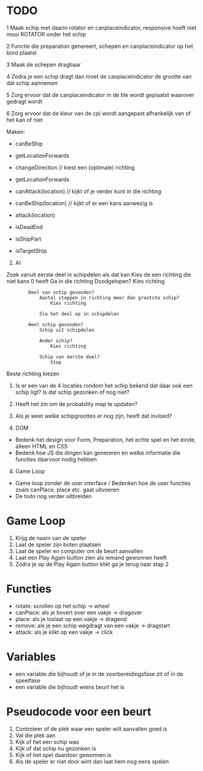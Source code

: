 # TODO

1 Maak schip met daarin rotator en canplaceindicator, responsive hoeft niet mooi
ROTATOR onder het schip

2 Functie die preparation genereert, schepen en canplaceindicator op het bord plaatst

3 Maak de schepen dragbaar

4 Zodra je een schip dragt dan moet de canplaceindicator de grootte van dat schip aannemen

5 Zorg ervoor dat de canplaceindicator in de tile wordt geplaatst waarover gedragt wordt

6 Zorg ervoor dat de kleur van de cpi wordt aangepast afhankelijk van of het kan of niet













Maken:
- canBeShip
- getLocationForwards

- changeDirection // kiest een (optimale) richting
- getLocationForwards
- canAttack(location) // kijkt of je verder kunt in die richting
- canBeShip(location) // kijkt of er een kans aanwezig is
- attack(location)
- isDeadEnd
- isShipPart
- isTargetShip




2. AI

Zoek vanuit eerste deel in schipdelen als dat kan
    Kies de een richting die niet kans 0 heeft
        Ga in die richting
            Doodgelopen?
                Kies richting

            Deel van schip gevonden?
                Aantal stappen in richting meer dan grootste schip?
                    Kies richting

                Sla het deel op in schipdelen
            
            Heel schip gevonden?
                Schip uit schipdelen

                Ander schip?
                    Kies richting

                Schip van eerste deel?
                    Stop

Beste richting kiezen
1. Is er een van de 4 locaties rondom het schip bekend dat daar ook een schip ligt? Is dat schip gezonken of nog niet?
2. Heeft het zin om de probability map te updaten?
3. Als je weet welke schipgroottes er nog zijn, heeft dat invloed?





3. DOM
- Bedenk het design voor Form, Preparation, het echte spel en het einde, alleen HTML en CSS
- Bedenk hoe JS die dingen kan genereren en welke informatie die functies daarvoor nodig hebben

4. Game Loop
- Game loop zonder de user interface / Bedenken hoe de user functies zoals canPlace, place etc. gaat uitvoeren
- De todo nog verder uitbreiden

# Game Loop

1. Krijg de naam van de speler
2. Laat de speler zijn boten plaatsen
3. Laat de speler en computer om de beurt aanvallen
4. Laat een Play Again button zien als iemand gewonnen heeft
5. Zodra je op de Play Again button klikt ga je terug naar stap 2

# Functies

- rotate:  scrollen op het schip -> wheel
- canPlace:  als je hovert over een vakje -> dragover
- place:  als je loslaat op een vakje -> dragend
- remove:  als je een schip wegdragt van een vakje -> dragstart
- attack:  als je klikt op een vakje -> click

# Variables

- een variable die bijhoudt of je in de voorbereidingsfase zit of in de speelfase
- een variable die bijhoudt wiens beurt het is

# Pseudocode voor een beurt

1. Controleer of de plek waar een speler wilt aanvallen goed is
2. Val die plek aan
3. Kijk of het een schip was
4. Kijk of dat schip nu gezonken is
5. Kijk of het spel daardoor gewonnen is
6. Als de speler er niet door wint dan laat hem nog eens spelen



